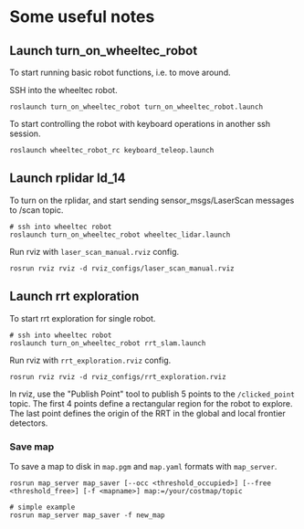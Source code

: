 # Some useful notes

## Launch turn_on_wheeltec_robot

To start running basic robot functions, i.e. to move around.

SSH into the wheeltec robot.

```
roslaunch turn_on_wheeltec_robot turn_on_wheeltec_robot.launch
```

To start controlling the robot with keyboard operations in another ssh session.

```
roslaunch wheeltec_robot_rc keyboard_teleop.launch
```

## Launch rplidar ld_14

To turn on the rplidar, and start sending sensor_msgs/LaserScan messages to /scan topic.

```
# ssh into wheeltec robot
roslaunch turn_on_wheeltec_robot wheeltec_lidar.launch
```

Run rviz with `laser_scan_manual.rviz` config.

```
rosrun rviz rviz -d rviz_configs/laser_scan_manual.rviz
```

## Launch rrt exploration

To start rrt exploration for single robot.

```
# ssh into wheeltec robot
roslaunch turn_on_wheeltec_robot rrt_slam.launch
```

Run rviz with `rrt_exploration.rviz` config.

```
rosrun rviz rviz -d rviz_configs/rrt_exploration.rviz
```

In rviz, use the "Publish Point" tool to publish 5 points to the `/clicked_point` topic. The first 4 points define a rectangular region for the robot to explore. The last point defines the origin of the RRT in the global and local frontier detectors.

### Save map

To save a map to disk in `map.pgm` and `map.yaml` formats with `map_server`.

```
rosrun map_server map_saver [--occ <threshold_occupied>] [--free <threshold_free>] [-f <mapname>] map:=/your/costmap/topic

# simple example
rosrun map_server map_saver -f new_map
```

